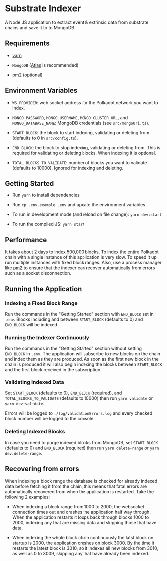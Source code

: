 # Substrate Indexer

A Node JS application to extract event & extrinsic data from substrate chains and save it to to MongoDB.

## Requirements

- [yarn](https://yarnpkg.com/getting-started/install)

- `MongoDB` ([Atlas](https://www.mongodb.com/atlas/database) is recommended)

- [pm2](https://pm2.keymetrics.io/) (optional)

## Environment Variables

- `WS_PROVIDER`: web socket address for the Polkadot network you want to index.

- `MONGO_PASSWORD`, `MONGO_USERNAME`, `MONGO_CLUSTER_URL`, and `MONGO_DATABASE_NAME`: MongoDB credentials (see `src/mongoUri.ts`).

- `START_BLOCK`: the block to start indexing, validating or deleting from (defaults to 0 in `src/config.ts`).

- `END_BLOCK`: the block to stop indexing, validating or deleting from. This is required for validating or deleting blocks. When indexing it is optional.

- `TOTAL_BLOCKS_TO_VALIDATE`: number of blocks you want to validate (defaults to 10000). Ignored for indexing and deleting.

## Getting Started

- Run `yarn` to install dependencies

- Run `cp .env.example .env` and update the environment variables

- To run in development mode (and reload on file change): `yarn dev:start`

- To run the compiled JS: `yarn start`

## Performance

It takes about 2 days to index 500,000 blocks. To index the entire Polkadot chain with a single instance of this application is very slow. To speed it up run multiple instances with fixed block ranges. Also, use a process manager like [pm2](https://pm2.keymetrics.io/) to ensure that the indexer can recover automatically from errors such as a socket disconnection.

## Running the Application

### Indexing a Fixed Block Range

Run the commands in the "Getting Started" section with `END_BLOCK` set in `.env`. Blocks including and between `START_BLOCK` (defaults to 0) and `END_BLOCK` will be indexed.

### Running the Indexer Continuously

Run the commands in the "Getting Started" section without setting `END_BLOCK` in `.env`. The application will subscribe to new blocks on the chain and index them as they are produced. As soon as the first new block in the chain is produced it will also begin indexing the blocks between `START_BLOCK` and the first block received in the subscription.

### Validating Indexed Data

Set `START_BLOCK` (defaults to 0), `END_BLOCK` (required), and `TOTAL_BLOCKS_TO_VALIDATE` (defaults to 10000) then run `yarn validate` or `yarn dev:validate`.

Errors will be logged to `./log/validationErrors.log` and every checked block number will be logged to the console.

### Deleting Indexed Blocks

In case you need to purge indexed blocks from MongoDB, set `START_BLOCK` (defaults to 0) and `END_BLOCK` (required) then run `yarn delete-range` or `yarn dev:delete-range`.

## Recovering from errors

When indexing a block range the database is checked for already indexed data before fetching it from the chain, this means that fatal errors are automatically recovered from when the application is restarted. Take the following 2 examples:

- When indexing a block range from 1000 to 2000, the websocket connection times out and crashes the application half way through. When the application restarts it loops back through blocks 1000 to 2000, indexing any that are missing data and skipping those that have data.

- When indexing the whole block chain continuously the latst block on startup is 2000, the application crashes on block 3000. By the time it restarts the latest block is 3010, so it indexes all new blocks from 3010, as well as 0 to 3009, skipping any that have already been indexed.
